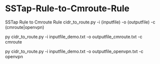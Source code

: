 # SSTap-Rule-to-Cmroute-Rule
SSTap Rule to Cmroute Rule
cidr_to_route.py -i (inputfile) -o (outputfile) -c (cmroute|openvpn)

py cidr_to_route.py -i inputfile_demo.txt -o outputfile_cmroute.txt -c cmroute

py cidr_to_route.py -i inputfile_demo.txt -o outputfile_openvpn.txt -c openvpn
